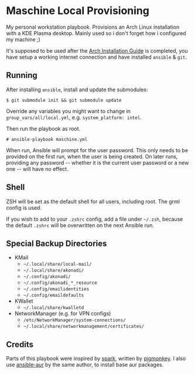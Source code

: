 Maschine Local Provisioning
===========================

My personal workstation playbook. Provisions an Arch Linux installation with a KDE Plasma desktop. Mainly used so i don't forget how i configured my machine ;)

It's supposed to be used after the [Arch Installation Guide](INSTALL.md) is completed, you have setup a working internet connection and have installed `ansible` & `git`.

## Running

After installing `ansible`, install and update the submodules:

    $ git submodule init && git submodule update

Override any variables you might want to change in `group_vars/all/local.yml`, e.g. `system_platform: intel`.

Then run the playbook as root.

    # ansible-playbook maschine.yml

When run, Ansible will prompt for the user password. This only needs to be provided on the first run, when the user is being created.
On later runs, providing any password -- whether it is the current user password or a new one -- will have no effect.

## Shell

ZSH will be set as the default shell for all users, including root. The grml config is used.

If you wish to add to your `.zshrc` config, add a file under `~/.zsh`, because the default `.zshrc` will be overwritten on the next Ansible run.

## Special Backup Directories

- KMail
  - `~/.local/share/local-mail/`
  - `~/.local/share/akonadi/`
  - `~/.config/akonadi/`
  - `~/.config/akonadi_*_resource`
  - `~/.config/emailidentities`
  - `~/.config/emaildefaults`
- KWallet
  - `~/.local/share/kwalletd`
- NetworkManager (e.g. for VPN configs)
  - `/etc/NetworkManager/system-connections/`
  - `~/.local/share/networkmanagement/certificates/`

## Credits

Parts of this playbook were inspired by [spark](https://github.com/pigmonkey/spark), written by [pigmonkey](https://github.com/pigmonkey).
I also use [ansible-aur](https://github.com/pigmonkey/ansible-aur) by the same author, to install base aur packages.
